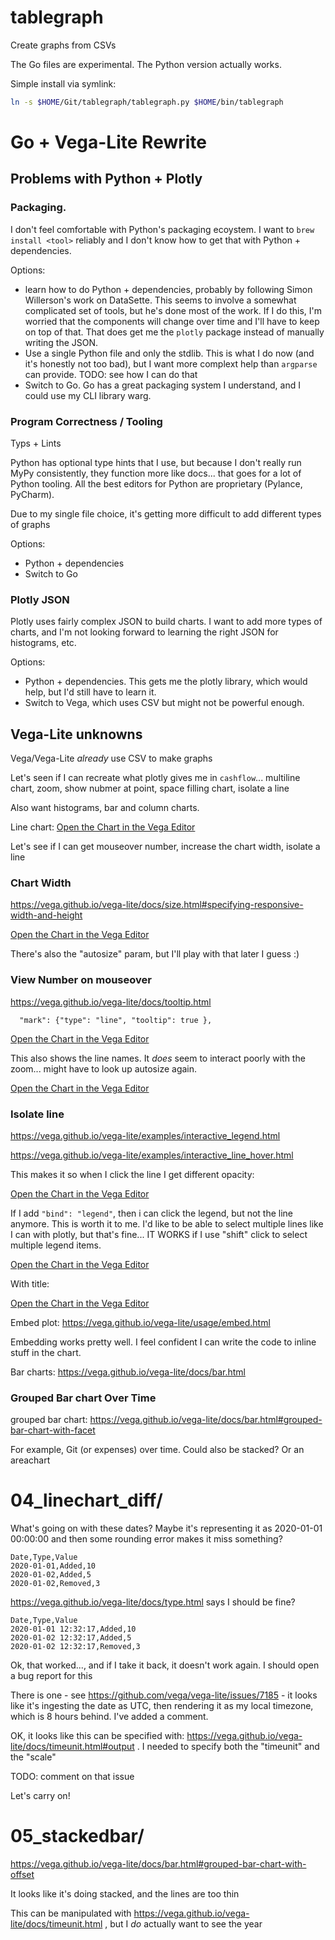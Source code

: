# tablegraph

Create graphs from CSVs

The Go files are experimental. The Python version actually works.

Simple install via symlink:

```bash
ln -s $HOME/Git/tablegraph/tablegraph.py $HOME/bin/tablegraph
```

# Go + Vega-Lite Rewrite

## Problems with Python + Plotly

### Packaging.

I don't feel comfortable with Python's packaging ecoystem. I want to `brew install <tool>` reliably and I don't know how to get that with Python + dependencies.

Options:

- learn how to do Python + dependencies, probably by following Simon Willerson's work on DataSette. This seems to involve a somewhat complicated set of tools, but he's done most of the work. If I do this, I'm worried that the components will change over time and I'll have to keep on top of that. That does get me the `plotly` package instead of manually writing the JSON.
- Use a single Python file and only the stdlib. This is what I do now (and it's honestly not too bad), but I want more complext help than `argparse` can provide. TODO: see how I can do that
- Switch to Go. Go has a great packaging system I understand, and I could use my CLI library warg.

### Program Correctness / Tooling

Typs + Lints

Python has optional type hints that I use, but because I don't really run MyPy consistently, they function more like docs... that goes for a lot of Python tooling. All the best editors for Python are proprietary (Pylance, PyCharm).

Due to my single file choice, it's getting more difficult to add different types of graphs

Options:

- Python + dependencies
- Switch to Go

### Plotly JSON

Plotly uses fairly complex JSON to build charts. I want to add more types of charts, and I'm not looking forward to learning the right JSON for histograms, etc.

Options:

- Python + dependencies. This gets me the plotly library, which would help, but I'd still have to learn it.
- Switch to Vega, which uses CSV but might not be powerful enough.

## Vega-Lite unknowns

Vega/Vega-Lite *already* use CSV to make graphs

Let's seen if I can recreate what plotly gives me in `cashflow`... multiline chart, zoom, show nubmer at point, space filling chart, isolate a line

Also want histograms, bar and column charts.

Line chart: [Open the Chart in the Vega Editor](https://vega.github.io/editor/#/url/vega-lite/N4IgJAzgxgFgpgWwIYgFwhgF0wBwqgegIDc4BzJAOjIEtMYBXAI0poHsDp5kTykBaADZ04JAKyUAVhDYA7EABoQAEzjQATjRyZ289AGVMbKAGsABDk1Q1ZtgDMzYswBU4sMwGE2CHElk0bNlJ1FxoEOEpFFSRMFFRQBnVBNGjYziNTCEooCGIQAF8lZHUTFOFZOCi4WSg2ZRpZMjRQAA9mkDsAwWUU5RjKpUwATxxK9ExEHDZ1JGTCkCH2zrhulMsaayjh0ZSARwY-HVidUgKlWsFppa6e9AghhCY2ZMGRsZBZbwbZgvz8oA)

Let's see if I can get mouseover number, increase the chart width, isolate a line

### Chart Width

https://vega.github.io/vega-lite/docs/size.html#specifying-responsive-width-and-height

[Open the Chart in the Vega Editor](https://vega.github.io/editor/#/url/vega-lite/N4IgJAzgxgFgpgWwIYgFwhgF0wBwqgegIDc4BzJAOjIEtMYBXAI0poHsDp5kTykBaADZ04JAKyUAVhDYA7EABoQAEzjQATjRyZ289AGVMbKAGsABDk1Q1ZtgDMzYswBU4sMwGE2CHElk0bNlJ1FxoEOEpFFSRMFFRQBnVBNGjYziNTCEooCGIQAF8lZHUTFOFZOCj4GjIsFKg5WJoK9SiAdxplenrGpGa4VqU4WQblZrI0UAAPSZA7AMFlFOUYyqVMAE8cSvRMRBw2dSRkwpAN2fm4RZTLGmsoze2UgEcGPx1YnVICpQbBQ4uCyW6AgGwQTDYyXWWx2IFk3maxwK+XyQA)

There's also the "autosize" param, but I'll play with that later I guess :)

### View Number on mouseover

https://vega.github.io/vega-lite/docs/tooltip.html

```
  "mark": {"type": "line", "tooltip": true },
```

[Open the Chart in the Vega Editor](https://vega.github.io/editor/#/url/vega-lite/N4IgJAzgxgFgpgWwIYgFwhgF0wBwqgegIDc4BzJAOjIEtMYBXAI0poHsDp5kTykBaADZ04JAKyUAVhDYA7EABoQAEzjQATjRyZ289AGVMbKAGsABDk1Q1ZtgDMzYswBU4sMwGE2CHElk0bNlJ1FxoEOEpFFSRMFFRQBnVBNGjYziNTCEooCGIQAF8lZHUTNFBMAE8cOBThWRqlIzZBHRw0THUGOEKMOBoyLBSoOViaevUogHcaZXohkaQxuAmlOFlh5TGyMpAADx27AMFlFOUYhpBK6pTMRBw2dSRknoqDo5P0SxprKKua9AAjgw-DpYjpSAUlMNBA83nBjikIBUEExmr8qv8QLJvGMngV8vkgA)

This also shows the line names. It *does* seem to interact poorly with the zoom... might have to look up autosize again.

[Open the Chart in the Vega Editor](https://vega.github.io/editor/#/url/vega-lite/N4IgJAzgxgFgpgWwIYgFwhgF0wBwqgegIDc4BzJAOjIEtMYBXAI0poHsDp5kTykBaADZ04JAKyUAVhDYA7EABoQAEzjQATjRyZ289AGVMbKAGsABDk1Q1ZtgDMzYswBU4sMwGE2CHElk0bNlJ1FxoEOEpFFSRMFFRQBnVBNGjYziNTCEooCGIQAF8lZHUTNFBMAE8cOBThWRqlIzZBHRw0THUGOCUcNhpZTHbOuEKMOBoyLBSoOVj+uHUogHcaZXpp2aR5xaU4WRnlfrIykAAPE7sAwWUU5RiGkErqlMxEXvUkZNGKi6ub9EsNGsUSeNXQAEcGH4dLEdKQCkoZoI2It4iBLnBrikIBUEExmiCqmCQLJvP1PgV8vkgA)

### Isolate line

https://vega.github.io/vega-lite/examples/interactive_legend.html

https://vega.github.io/vega-lite/examples/interactive_line_hover.html

This makes it so when I click the line I get different opacity:

[Open the Chart in the Vega Editor](https://vega.github.io/editor/#/url/vega-lite/N4IgJAzgxgFgpgWwIYgFwhgF0wBwqgegIDc4BzJAOjIEtMYBXAI0poHsDp5kTykBaADZ04JAKyUAVhDYA7EABoQAEzjQATjRyZ289AGVMbKAGsABDk1Q1ZtgDMzYswBU4sMwGE2CHElk0bNlJ1FxoEOEpFFSRMFFRQBnVBNGjYziNTCEooCGIQAF8lZHUTNFBMAE8cOBThWRqlIzZBHRw0THUGOCUcNhpZTHbOuEKMOBoyLBSoOVj+uHUogHcaZXpp2aR5xaU4WRnlfrIykAAPE7sAwWUU5RiGkErqlMxEXvUkZNGKi6ub9EsNGsUSeNXQAEcGH4dLEdKQCkoZoI2It4iBLnBrikIBUEExmiCqmCQLJvP1PgiQGxfFA6D80TNZIcdHITr4PggUjAggsosRPl00ABGUb8wSC1AABkoItG7KQCAgaAA2qBZAridzglEIJi3IM0aCUr1+oMlBjrkrUMqQDi8QSALr5fJOoA)

If I add `"bind": "legend"`, then i can click the legend, but not the line anymore. This is worth it to me. I'd like to be able to select multiple lines like I can with plotly, but that's fine... IT WORKS if I use "shift" click to select multiple legend items.

[Open the Chart in the Vega Editor](https://vega.github.io/editor/#/url/vega-lite/N4IgJAzgxgFgpgWwIYgFwhgF0wBwqgegIDc4BzJAOjIEtMYBXAI0poHsDp5kTykBaADZ04JAKyUAVhDYA7EABoQAEzjQATjRyZ289AGVMbKAGsABDk1Q1ZtgDMzYswBU4sMwGE2CHElk0bNlJ1FxoEOEpFFSRMFFRQBnVBNGjYziNTCEooCGIQAF8lZHUTNFBMAE8cOBThWRqlIzZBHRw0THUGOCUcNhpZTHbOuEKMOBoyLBSoOVj+uHUogHcaZXpp2aR5xaU4WRnlfrIykAAPE7sAwWUU5RiGkErqlMxEXvUkZNGKi6ub9EsNGsUSeNXQAEcGH4dLEdKQCkoZoI2It4iBLnBrikIBUEExmiCqmCQLJvP1PgiQGxfFA6D80TNZIcdHITr4PggUjAggsosRPl00ABGUb8wSC1AABkoItG7KQCAgaAA2qBZAridzglEmP1-iBBOQ9jclBBMW5BmjQSlev1BkoMdclahlSAcXiCQBdfL5b1AA)

With title:

[Open the Chart in the Vega Editor](https://vega.github.io/editor/#/url/vega-lite/N4IgJAzgxgFgpgWwIYgFwhgF0wBwqgegIDc4BzJAOjIEtMYBXAI0poHsDp5kTykBaADZ04JAKyUAVhDYA7EABoQAEzjQATjRyZ289AGVMbKAGsABDk1Q1ZtgDMzYswBU4sMwGE2CHElk0bNlJ1FxoEOEpFFSRMFFRQBnVBNGjYziNTCEooCGIQAF8lZHUTNFBMAE8cOBThWRqlIzZBHRw0THUGOCUcNhpZTHbOuEKMOBoyLBSoOVj+uHUogHcaZXpp2aR5xaU4WRnlfrIykAAPE7sAwWUU5RiGkErqlMxEXvUkZNGKi6ub9EsNGsUSeNXQAEcGH4dLEdKQCkoZoI2It4iBLnBrikIBUEExmiCqmCQLJvP1PgiQGxfFA6D80TNZIcdHITr4PggUjAggsosRPl00ABGUb8wSC1AABkoItGMMEYPKcFOgwMGRMEEp7KQCE1qAA2qBZDridzglEmP1-iAFWQ9jclBBMW5VeUiSlev1BkoMdc9fqQDi8QSALr5fJhoA)

Embed plot: https://vega.github.io/vega-lite/usage/embed.html

Embedding works pretty well. I feel confident I can write the code to inline stuff in the chart.

Bar charts: https://vega.github.io/vega-lite/docs/bar.html

### Grouped Bar chart Over Time

grouped bar chart: https://vega.github.io/vega-lite/docs/bar.html#grouped-bar-chart-with-facet

For example, Git (or expenses) over time. Could also be stacked? Or an areachart

# 04_linechart_diff/

What's going on with these dates? Maybe it's representing it as 2020-01-01 00:00:00 and then some rounding error makes it miss something? 

```csv
Date,Type,Value
2020-01-01,Added,10
2020-01-02,Added,5
2020-01-02,Removed,3
```

https://vega.github.io/vega-lite/docs/type.html says I should be fine?

```
Date,Type,Value
2020-01-01 12:32:17,Added,10
2020-01-02 12:32:17,Added,5
2020-01-02 12:32:17,Removed,3
```

Ok, that worked..., and if I take it back, it doesn't work again. I should open a bug report for this

There is one - see https://github.com/vega/vega-lite/issues/7185 - it looks like it's ingesting the date as UTC, then rendering it as my local timezone, which is 8 hours behind. I've added a comment.

OK, it looks like this can be specified with: https://vega.github.io/vega-lite/docs/timeunit.html#output . I needed to specify both the "timeunit" and the "scale"

TODO: comment on that issue

Let's carry on!

# 05_stackedbar/

https://vega.github.io/vega-lite/docs/bar.html#grouped-bar-chart-with-offset

It looks like it's doing stacked, and the lines are too thin

This can be manipulated with https://vega.github.io/vega-lite/docs/timeunit.html , but I *do* actually want to see the year
